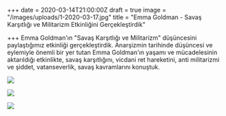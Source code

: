 +++
date = 2020-03-14T21:00:00Z
draft = true
image = "/images/uploads/1-2020-03-17.jpg"
title = "Emma Goldman - Savaş Karşıtlığı ve Militarizm Etkinliğini Gerçekleştirdik"

+++
Emma Goldman'ın "Savaş Karşıtlığı ve Militarizm" düşüncesini paylaştığımız etkinliği gerçekleştirdik. Anarşizmin tarihinde düşüncesi ve eylemiyle önemli bir yer tutan Emma Goldman'ın yaşamı ve mücadelesinin aktarıldığı etkinlikte, savaş karşıtlığını, vicdani ret hareketini, anti militarizmi ve şiddet, vatanseverlik, savaş kavramlarını konuştuk.

![](/images/uploads/2-2020-03-17.jpg)

![](/images/uploads/3-2020-03-17.jpg)

![](/images/uploads/4-2020-03-17.jpg)